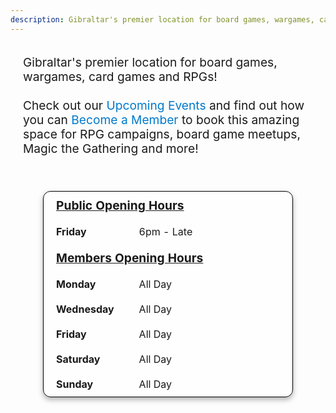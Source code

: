 ```yaml
---
description: Gibraltar's premier location for board games, wargames, card games and RPGs. Open every Friday and available to book for RPG campaigns, board game meetups, Magic the Gathering and more!
---
```

<style>
    .responsive-text {
      margin: 0 auto 20px;
      max-width: 80%;
      font-size: 1rem;
      line-height: 1.2;
    }
    
    /* Adjust styling for larger screens */
    @media (min-width: 768px) {
      .responsive-text {
        max-width: 700px;
        font-size: 1.2rem;
        padding: 20px;
      }
    }
    
    /* Optional styling for links */
    .responsive-text a {
      color: #007acc;
      text-decoration: none;
    }
    
    .responsive-text a:hover {
      text-decoration: underline;
    }
  </style>
</head>
<body>
  <div class="responsive-text">
    Gibraltar's premier location for board games, wargames, card games and RPGs!<br /><br />
    Check out our <a href="/events/">Upcoming Events</a> and find out how you can <a href="/memberships/">Become a Member</a> to book this amazing space for RPG campaigns, board game meetups, Magic the Gathering and more!
  </div>
</body>

<div style="display: flex; justify-content: center; overflow-x: auto; padding: 0 100px;">
  <table
    style="width: 90%; min-width: 400px; border-collapse: separate; border-spacing: 0; border: 1px solid black !important; background-color: rgba(255, 255, 255, 0.3); box-shadow: 0 4px 8px rgba(0, 0, 0, 0.3); border-radius: 12px;"
  >
    <!-- Public Opening Hours header -->
    <tr style="border: none !important;">
      <td colspan="2" style="font-size: larger; font-weight: bold; border: none !important; padding: 10px 20px;">
        <u>Public Opening Hours</u>
      </td>
    </tr>
    <!-- Row for Friday -->
    <tr style="border: none !important;">
      <td style="padding: 10px 20px; border: none !important; text-align: left; width: 30%;">
        <strong>Friday</strong>
      </td>
      <td style="padding: 10px 20px; border: none !important; text-align: left;">
        6pm - Late
      </td>
    </tr>
    <!-- Members Opening Hours header -->
    <tr style="border: none !important;">
      <td colspan="2" style="font-size: larger; font-weight: bold; border: none !important; padding: 10px 20px;">
        <u>Members Opening Hours
      </td>
    </tr>
    <!-- Row for Monday -->
    <tr style="border: none !important;">
      <td style="padding: 10px 20px; border: none !important; text-align: left;">
        <strong>Monday</strong>
      </td>
      <td style="padding: 10px 20px; border: none !important; text-align: left;">
        All Day
      </td>
    </tr>
    <!-- Row for Wednesday -->
    <tr style="border: none !important;">
      <td style="padding: 10px 20px; border: none !important; text-align: left;">
        <strong>Wednesday</strong>
      </td>
      <td style="padding: 10px 20px; border: none !important; text-align: left;">
        All Day
      </td>
    </tr>
    <!-- Row for Friday -->
    <tr style="border: none !important;">
      <td style="padding: 10px 20px; border: none !important; text-align: left;">
        <strong>Friday</strong>
      </td>
      <td style="padding: 10px 20px; border: none !important; text-align: left;">
        All Day
      </td>
    </tr>
    <!-- Row for Saturday -->
    <tr style="border: none !important;">
      <td style="padding: 10px 20px; border: none !important; text-align: left;">
        <strong>Saturday</strong>
      </td>
      <td style="padding: 10px 20px; border: none !important; text-align: left;">
        All Day
      </td>
    </tr>
    <!-- Row for Sunday -->
    <tr style="border: none !important;">
      <td style="padding: 10px 20px; border: none !important; text-align: left;">
        <strong>Sunday</strong>
      </td>
      <td style="padding: 10px 20px; border: none !important; text-align: left;">
        All Day
      </td>
    </tr>
  </table>
</div>
